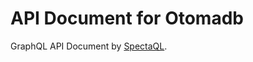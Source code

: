 # API Document for Otomadb

GraphQL API Document by [SpectaQL](https://github.com/anvilco/spectaql).
